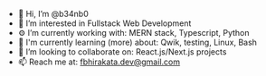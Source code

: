 - 👋 Hi, I’m @b34nb0
- 👀 I’m interested in Fullstack Web Development
- ⚙️ I’m currently working with: MERN stack, Typescript, Python
- 📖 I'm currently learning (more) about: Qwik, testing, Linux, Bash
- 🏁 I’m looking to collaborate on: React.js/Next.js projects
- 📫 Reach me at: fbhirakata.dev@gmail.com

<!---
b34nb0/b34nb0 is a ✨ special ✨ repository because its `README.md` (this file) appears on your GitHub profile.
You can click the Preview link to take a look at your changes.
--->
